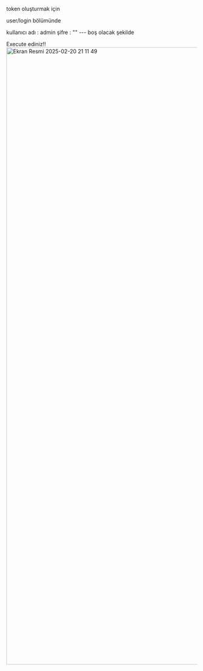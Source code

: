token oluşturmak için 

user/login bölümünde

kullanıcı adı  : admin
şifre : "" --- boş olacak şekilde

Execute ediniz!!
<img width="1625" alt="Ekran Resmi 2025-02-20 21 11 49" src="https://github.com/user-attachments/assets/130ddb3d-f7a8-416c-8704-90dea19c7e9c" />
